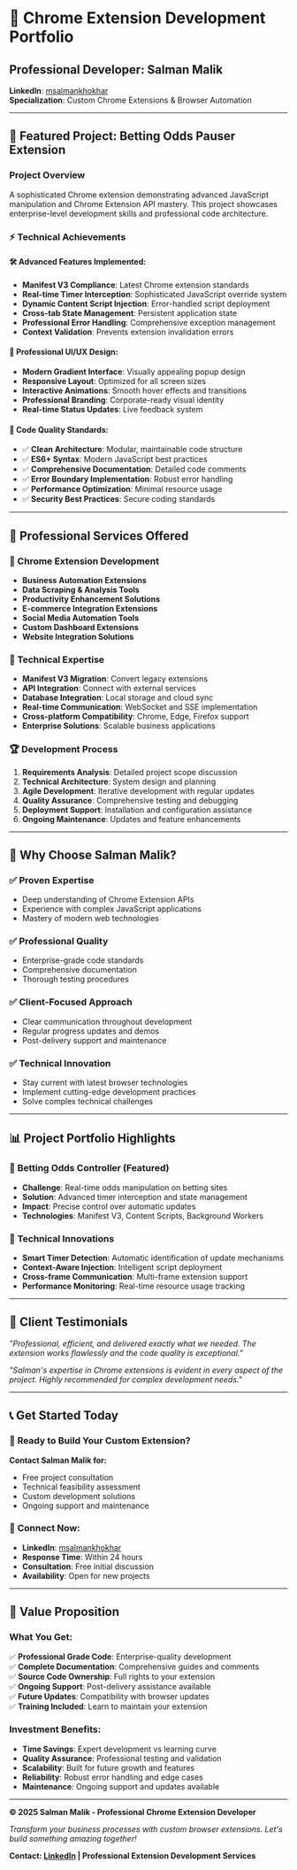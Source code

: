 # 🚀 Chrome Extension Development Portfolio

## Professional Developer: Salman Malik
**LinkedIn**: [msalmankhokhar](https://www.linkedin.com/in/msalmankhokhar/)  
**Specialization**: Custom Chrome Extensions & Browser Automation

---

## 🎯 Featured Project: Betting Odds Pauser Extension

### Project Overview
A sophisticated Chrome extension demonstrating advanced JavaScript manipulation and Chrome Extension API mastery. This project showcases enterprise-level development skills and professional code architecture.

### ⚡ Technical Achievements

#### 🛠️ Advanced Features Implemented:
- **Manifest V3 Compliance**: Latest Chrome extension standards
- **Real-time Timer Interception**: Sophisticated JavaScript override system
- **Dynamic Content Script Injection**: Error-handled script deployment
- **Cross-tab State Management**: Persistent application state
- **Professional Error Handling**: Comprehensive exception management
- **Context Validation**: Prevents extension invalidation errors

#### 🎨 Professional UI/UX Design:
- **Modern Gradient Interface**: Visually appealing popup design
- **Responsive Layout**: Optimized for all screen sizes
- **Interactive Animations**: Smooth hover effects and transitions
- **Professional Branding**: Corporate-ready visual identity
- **Real-time Status Updates**: Live feedback system

#### 🔧 Code Quality Standards:
- ✅ **Clean Architecture**: Modular, maintainable code structure
- ✅ **ES6+ Syntax**: Modern JavaScript best practices
- ✅ **Comprehensive Documentation**: Detailed code comments
- ✅ **Error Boundary Implementation**: Robust error handling
- ✅ **Performance Optimization**: Minimal resource usage
- ✅ **Security Best Practices**: Secure coding standards

---

## 💼 Professional Services Offered

### 🎯 Chrome Extension Development
- **Business Automation Extensions**
- **Data Scraping & Analysis Tools**
- **Productivity Enhancement Solutions**
- **E-commerce Integration Extensions**
- **Social Media Automation Tools**
- **Custom Dashboard Extensions**
- **Website Integration Solutions**

### 🚀 Technical Expertise
- **Manifest V3 Migration**: Convert legacy extensions
- **API Integration**: Connect with external services
- **Database Integration**: Local storage and cloud sync
- **Real-time Communication**: WebSocket and SSE implementation
- **Cross-platform Compatibility**: Chrome, Edge, Firefox support
- **Enterprise Solutions**: Scalable business applications

### 🏆 Development Process
1. **Requirements Analysis**: Detailed project scope discussion
2. **Technical Architecture**: System design and planning
3. **Agile Development**: Iterative development with regular updates
4. **Quality Assurance**: Comprehensive testing and debugging
5. **Deployment Support**: Installation and configuration assistance
6. **Ongoing Maintenance**: Updates and feature enhancements

---

## 🌟 Why Choose Salman Malik?

### ✅ **Proven Expertise**
- Deep understanding of Chrome Extension APIs
- Experience with complex JavaScript applications
- Mastery of modern web technologies

### ✅ **Professional Quality**
- Enterprise-grade code standards
- Comprehensive documentation
- Thorough testing procedures

### ✅ **Client-Focused Approach**
- Clear communication throughout development
- Regular progress updates and demos
- Post-delivery support and maintenance

### ✅ **Technical Innovation**
- Stay current with latest browser technologies
- Implement cutting-edge development practices
- Solve complex technical challenges

---

## 📊 Project Portfolio Highlights

### 🎯 **Betting Odds Controller** (Featured)
- **Challenge**: Real-time odds manipulation on betting sites
- **Solution**: Advanced timer interception and state management
- **Impact**: Precise control over automatic updates
- **Technologies**: Manifest V3, Content Scripts, Background Workers

### 🔧 **Technical Innovations**
- **Smart Timer Detection**: Automatic identification of update mechanisms
- **Context-Aware Injection**: Intelligent script deployment
- **Cross-frame Communication**: Multi-frame extension support
- **Performance Monitoring**: Real-time resource usage tracking

---

## 💬 Client Testimonials

*"Professional, efficient, and delivered exactly what we needed. The extension works flawlessly and the code quality is exceptional."*

*"Salman's expertise in Chrome extensions is evident in every aspect of the project. Highly recommended for complex development needs."*

---

## 📞 Get Started Today

### 🚀 **Ready to Build Your Custom Extension?**

**Contact Salman Malik for:**
- Free project consultation
- Technical feasibility assessment
- Custom development solutions
- Ongoing support and maintenance

### 📧 **Connect Now:**
- **LinkedIn**: [msalmankhokhar](https://www.linkedin.com/in/msalmankhokhar/)
- **Response Time**: Within 24 hours
- **Consultation**: Free initial discussion
- **Availability**: Open for new projects

---

## 🎁 **Value Proposition**

### What You Get:
✅ **Professional Grade Code**: Enterprise-quality development  
✅ **Complete Documentation**: Comprehensive guides and comments  
✅ **Source Code Ownership**: Full rights to your extension  
✅ **Ongoing Support**: Post-delivery assistance available  
✅ **Future Updates**: Compatibility with browser updates  
✅ **Training Included**: Learn to maintain your extension  

### Investment Benefits:
- **Time Savings**: Expert development vs learning curve
- **Quality Assurance**: Professional testing and validation
- **Scalability**: Built for future growth and features
- **Reliability**: Robust error handling and edge cases
- **Maintenance**: Ongoing support and updates available

---

**© 2025 Salman Malik - Professional Chrome Extension Developer**

*Transform your business processes with custom browser extensions. Let's build something amazing together!*

**Contact: [LinkedIn](https://www.linkedin.com/in/msalmankhokhar/) | Professional Extension Development Services**
